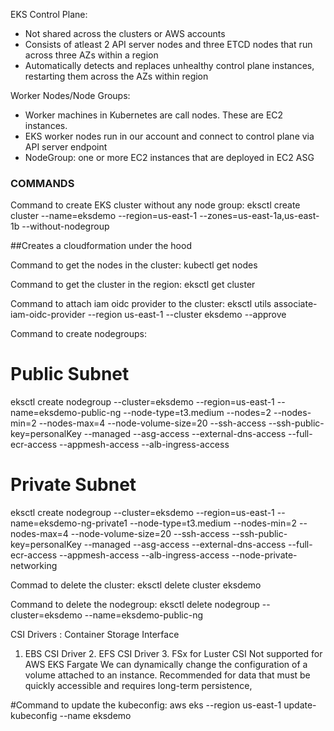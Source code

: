 EKS Control Plane:

- Not shared across the clusters or AWS accounts
- Consists of atleast 2 API server nodes and three ETCD nodes that run across three AZs within a region
- Automatically detects and replaces unhealthy control plane instances, restarting them across the AZs within region

Worker Nodes/Node Groups:

- Worker machines in Kubernetes are call nodes. These are EC2 instances.
- EKS worker nodes run in our account and connect to control plane via API server endpoint
- NodeGroup: one or more EC2 instances that are deployed in EC2 ASG

### COMMANDS

Command to create EKS cluster without any node group:
eksctl create cluster --name=eksdemo --region=us-east-1 --zones=us-east-1a,us-east-1b --without-nodegroup

##Creates a cloudformation under the hood

Command to get the nodes in the cluster:
kubectl get nodes

Command to get the cluster in the region:
eksctl get cluster

Command to attach iam oidc provider to the cluster:
eksctl utils associate-iam-oidc-provider --region us-east-1 --cluster eksdemo --approve

Command to create nodegroups:

# Public Subnet

eksctl create nodegroup --cluster=eksdemo --region=us-east-1 --name=eksdemo-public-ng --node-type=t3.medium --nodes=2 --nodes-min=2 --nodes-max=4 --node-volume-size=20 --ssh-access --ssh-public-key=personalKey --managed --asg-access --external-dns-access --full-ecr-access --appmesh-access --alb-ingress-access

# Private Subnet

eksctl create nodegroup --cluster=eksdemo --region=us-east-1 --name=eksdemo-ng-private1 --node-type=t3.medium --nodes-min=2 --nodes-max=4 --node-volume-size=20 --ssh-access --ssh-public-key=personalKey --managed --asg-access --external-dns-access --full-ecr-access --appmesh-access --alb-ingress-access --node-private-networking

Commad to delete the cluster:
eksctl delete cluster eksdemo

Command to delete the nodegroup:
eksctl delete nodegroup --cluster=eksdemo --name=eksdemo-public-ng

CSI Drivers : Container Storage Interface

1. EBS CSI Driver 2. EFS CSI Driver 3. FSx for Luster CSI
   Not supported for AWS EKS Fargate
   We can dynamically change the configuration of a volume attached to an instance. Recommended for data that must be quickly accessible and requires long-term persistence,

#Command to update the kubeconfig:
aws eks --region us-east-1 update-kubeconfig --name eksdemo
